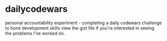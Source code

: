 # dailycodewars

personal accountability experiment - completing a daily codewars challenge to hone development skills
view the gist file if you're interested in seeing the problems I've worked on. 

